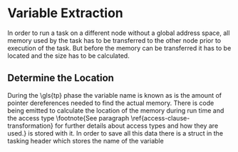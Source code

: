 # Variable Extraction
In order to run a task on a different node without a global address space, all memory used by the task has to be 
transferred to the other node prior to execution of the task.
But before the memory can be transferred it has to be located and the size has to be calculated.

## Determine the Location
During the \gls{tp} phase the variable name is known as is the amount of pointer dereferences needed to find the actual
memory.
There is code being emitted to calculate the location of the memory during run time and the access type
\footnote{See paragraph \ref{access-clause-transformation} for further details about access types and how they are used.}
is stored with it.
In order to save all this data there is a struct in the tasking header which stores the name of the variable
